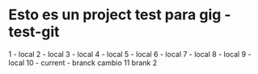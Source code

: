# Esto es un project test para gig - test-git
1 - local
2 - local
3 - local
4 - local
5 - local
6 - local
7 - local
8 - local
9 - local
10 - current - branck cambio
11 brank 2
